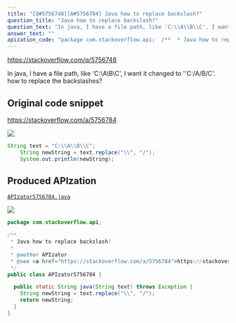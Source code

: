 ```yaml
---
title: "[Q#5756748][A#5756784] Java how to replace backslash?"
question_title: "Java how to replace backslash?"
question_text: "In java, I have a file path, like 'C:\\A\\B\\C', I want it changed to ''C:/A/B/C'. how to replace the backslashes?"
answer_text: ""
apization_code: "package com.stackoverflow.api;  /**  * Java how to replace backslash?  *  * @author APIzator  * @see <a href=\"https://stackoverflow.com/a/5756784\">https://stackoverflow.com/a/5756784</a>  */ public class APIzator5756784 {    public static String java(String text) throws Exception {     String newString = text.replace(\"\\\\\", \"/\");     return newString;   } }"
---
```


https://stackoverflow.com/q/5756748

In java, I have a file path, like &#x27;C:\A\B\C&#x27;, I want it changed to &#x27;&#x27;C:/A/B/C&#x27;. how to replace the backslashes?



## Original code snippet

https://stackoverflow.com/a/5756784



<div class="code-logo"><img src="/stackoverflow.png" /></div>

```java
String text = "C:\\A\\B\\C";
    String newString = text.replace("\\", "/");
    System.out.println(newString);
```

## Produced APIzation

[`APIzator5756784.java`](https://github.com/pasqualesalza/apization-temp/raw/main/data/search/APIzator5756784.java)

<div class="code-logo"><img src="/apizator.png" /></div>

```java
package com.stackoverflow.api;

/**
 * Java how to replace backslash?
 *
 * @author APIzator
 * @see <a href="https://stackoverflow.com/a/5756784">https://stackoverflow.com/a/5756784</a>
 */
public class APIzator5756784 {

  public static String java(String text) throws Exception {
    String newString = text.replace("\\", "/");
    return newString;
  }
}

```